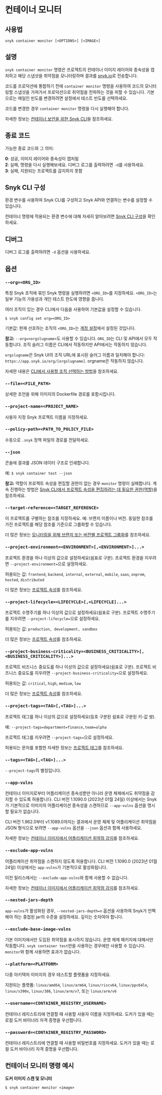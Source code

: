 # 컨테이너 모니터

## 사용법

`snyk container monitor [<OPTIONS>] [<IMAGE>]`

## 설명

`snyk container monitor` 명령은 프로젝트의 컨테이너 이미지 레이어와 종속성을 캡처하고 해당 스냅샷을 취약점을 모니터링하며 결과를 [snyk.io](https://snyk.io)로 전송합니다.

코드를 프로덕션에 통합하기 전에 `container monitor` 명령을 사용하여 코드의 모니터링할 스냅샷을 가져가서 프로덕션으로 취약점을 전파하는 것을 피할 수 있습니다. 기본으로는 매일인 빈도를 변경하려면 설정에서 테스트 빈도를 선택하세요.

코드를 변경한 경우 `container monitor` 명령을 다시 실행해야 합니다.

자세한 정보는 [컨테이너 보안을 위한 Snyk CLI](https://docs.snyk.io/products/snyk-container/snyk-cli-for-container-security)을 참조하세요.

## 종료 코드

가능한 종료 코드와 그 의미:

**0**: 성공, 이미지 레이어와 종속성이 캡처됨\
**2**: 실패, 명령을 다시 실행해보세요. 디버그 로그를 출력하려면 `-d`를 사용하세요.\
**3**: 실패, 지원되는 프로젝트를 감지하지 못함

## Snyk CLI 구성

환경 변수를 사용하여 Snyk CLI를 구성하고 Snyk API와 연결하는 변수를 설정할 수 있습니다.

컨테이너 명령에 적용되는 환경 변수에 대해 자세히 알아보려면 [Snyk CLI 구성](https://docs.snyk.io/features/snyk-cli/configure-the-snyk-cli)을 확인하세요.

## 디버그

디버그 로그를 출력하려면 `-d` 옵션을 사용하세요.

## 옵션

### `--org=<ORG_ID>`

특정 Snyk 조직에 묶인 Snyk 명령을 실행하려면 `<ORG_ID>`를 지정하세요. `<ORG_ID>`는 일부 기능의 가용성과 개인 테스트 한도에 영향을 줍니다.

여러 조직이 있는 경우 CLI에서 다음을 사용하여 기본값을 설정할 수 있습니다.

`$ snyk config set org=<ORG_ID>`

기본값: 현재 선호하는 조직의 `<ORG_ID>`는 [계정 설정](https://app.snyk.io/account)에서 설정된 것입니다.

**참고:** `--org=<orgslugname>`도 사용할 수 있습니다. `ORG_ID`는 CLI 및 API에서 모두 작동합니다. 조직 슬러그 이름은 CLI에서 작동하지만 API에서는 작동하지 않습니다.

`orgslugname`은 Snyk UI의 조직 URL에 표시된 슬러그 이름과 일치해야 합니다: `https://app.snyk.io/org/[orgslugname]`. orgname은 작동하지 않습니다.

자세한 내용은 [CLI에서 사용할 조직 선택하는 방법](https://docs.snyk.io/snyk-cli/scan-and-maintain-projects-using-the-cli/how-to-select-the-organization-to-use-in-the-cli)을 참조하세요.

### `--file=<FILE_PATH>`

상세한 조언을 위해 이미지의 Dockerfile 경로를 포함시킵니다.

### `--project-name=<PROJECT_NAME>`

사용자 지정 Snyk 프로젝트 이름을 지정하세요.

### `--policy-path=<PATH_TO_POLICY_FILE>`

수동으로 `.snyk` 정책 파일의 경로를 전달하세요.

### `--json`

콘솔에 결과를 JSON 데이터 구조로 인쇄합니다.

예: `$ snyk container test --json`

**참고:** 역할이 프로젝트 속성을 편집할 권한이 없는 경우 `monitor` 명령이 실패합니다. 계속 진행하는 방법은 [Snyk CLI에서 프로젝트 속성을 편집하려는 데 필요한 권한(역할)](https://docs.snyk.io/snyk-admin/manage-permissions-and-roles/manage-member-roles#permissions-role-required-to-edit-project-attributes-from-the-snyk-cli)을 참조하세요.

### `--target-reference=<TARGET_REFERENCE>`

이 프로젝트를 구별하는 참조를 지정하세요. 예: 브랜치 이름이나 버전. 동일한 참조를 가진 프로젝트를 해당 참조를 기준으로 그룹화할 수 있습니다.

더 많은 정보는 [모니터링을 위해 브랜치 또는 버전별 프로젝트 그룹화](https://docs.snyk.io/snyk-cli/scan-and-maintain-projects-using-the-cli/group-projects-by-branch-or-version-for-monitoring)를 참조하세요.

### `--project-environment=<ENVIRONMENT>[,<ENVIRONMENT>]...>`

프로젝트 환경을 하나 이상의 값으로 설정하세요(쉼표로 구분). 프로젝트 환경을 지우려면 `--project-environment=`으로 설정하세요.

허용되는 값: `frontend`, `backend`, `internal`, `external`, `mobile`, `saas`, `onprem`, `hosted`, `distributed`

더 많은 정보는 [프로젝트 속성](https://docs.snyk.io/snyk-admin/snyk-projects/project-attributes)를 참조하세요.

### `--project-lifecycle=<LIFECYCLE>[,<LIFECYCLE]...>`

프로젝트 수명주기를 하나 이상의 값으로 설정하세요(쉼표로 구분). 프로젝트 수명주기를 지우려면 `--project-lifecycle=`으로 설정하세요.

허용되는 값: `production, development, sandbox`

더 많은 정보는 [프로젝트 속성](https://docs.snyk.io/snyk-admin/snyk-projects/project-attributes)를 참조하세요.

### `--project-business-criticality=<BUSINESS_CRITICALITY>[,<BUSINESS_CRITICALITY>]...>`

프로젝트 비즈니스 중요도를 하나 이상의 값으로 설정하세요(쉼표로 구분). 프로젝트 비즈니스 중요도를 지우려면 `--project-business-criticality=`으로 설정하세요.

허용되는 값: `critical`, `high`, `medium`, `low`

더 많은 정보는 [프로젝트 속성](https://docs.snyk.io/snyk-admin/snyk-projects/project-attributes)를 참조하세요.

### `--project-tags=<TAG>[,<TAG>]...>`

프로젝트 태그를 하나 이상의 값으로 설정하세요(등호 구분된 쉼표로 구분된 키-값 쌍).

예: `--project-tags=department=finance,team=alpha`

프로젝트 태그를 지우려면 `--project-tags=`으로 설정하세요.

허용되는 문자를 포함한 자세한 정보는 [프로젝트 태그](https://docs.snyk.io/snyk-admin/snyk-projects/project-tags)를 참조하세요.

### `--tags=<TAG>[,<TAG>]...>`

`--project-tags`의 별칭입니다.

### `--app-vulns`

컨테이너 이미지로부터 어플리케이션 종속성뿐만 아니라 운영 체제에서도 취약점을 감지할 수 있도록 허용합니다. CLI 버전 1.1090.0 (2023년 01월 24일) 이상에서는 Snyk가 기본적으로 이미지의 어플리케이션 종속성을 스캔하므로 `--app-vulns` 옵션을 명시할 필요가 없습니다.

CLI 버전 1.962.0부터 v1.1089.0까지는 결과에서 운영 체제 및 어플리케이션 취약점을 JSON 형식으로 보려면 `--app-vulns` 옵션을 `--json` 옵션과 함께 사용하세요.

자세한 정보는 [컨테이너 이미지에서 어플리케이션 취약점 감지](https://docs.snyk.io/scan-using-snyk/snyk-container/use-snyk-container-from-the-web-ui/detect-application-vulnerabilities-in-container-images)를 참조하세요.

### `--exclude-app-vulns`

어플리케이션 취약점을 스캔하지 않도록 허용합니다. CLI 버전 1.1090.0 (2023년 01월 24일) 이상에서는 `app-vulns`가 기본적으로 활성화됩니다.

이전 릴리스에서는 `--exclude-app-vulns`와 함께 사용할 수 없습니다.

자세한 정보는 [컨테이너 이미지에서 어플리케이션 취약점 감지](https://docs.snyk.io/scan-using-snyk/snyk-container/use-snyk-container-from-the-web-ui/detect-application-vulnerabilities-in-container-images)를 참조하세요.

### `--nested-jars-depth`

`app-vulns`가 활성화된 경우, `--nested-jars-depth=n` 옵션을 사용하여 Snyk가 언팩해야 하는 중첩된 jar의 수준을 설정하세요. 깊이는 숫자여야 합니다.

### `--exclude-base-image-vulns`

기본 이미지에서만 도입된 취약점을 표시하지 않습니다. 운영 체제 패키지에 대해서만 작동합니다. `snyk container test`만을 사용하는 경우에만 사용할 수 있습니다. `monitor`와 함께 사용하면 효과가 없습니다.

### `--platform=<PLATFORM>`

다중 아키텍처 이미지의 경우 테스트할 플랫폼을 지정하세요.

지원되는 플랫폼: `linux/amd64`, `linux/arm64`, `linux/riscv64`, `linux/ppc64le`, `linux/s390x`, `linux/386`, `linux/arm/v7`, 또는 `linux/arm/v6`

### `--username=<CONTAINER_REGISTRY_USERNAME>`

컨테이너 레지스트리에 연결할 때 사용할 사용자 이름을 지정하세요. 도커가 있을 때는 로컬 도커 바이너리 자격 증명을 우선합니다.

### `--password=<CONTAINER_REGISTRY_PASSWORD>`

컨테이너 레지스트리에 연결할 때 사용할 비밀번호를 지정하세요. 도커가 있을 때는 로컬 도커 바이너리 자격 증명을 우선합니다.

## 컨테이너 모니터 명령 예시

**도커 이미지 스캔 및 모니터**

`$ snyk container monitor <image>`